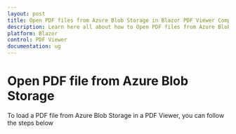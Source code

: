 ```yaml
---
layout: post
title: Open PDF files from Azure Blob Storage in Blazor PDF Viewer Component | Syncfusion
description: Learn here all about how to Open PDF files from Azure Blob Storage in Syncfusion Blazor PDF Viewer component and much more details.
platform: Blazor
control: PDF Viewer
documentation: ug
---
```


# Open PDF file from Azure Blob Storage

To load a PDF file from Azure Blob Storage in a PDF Viewer, you can follow the steps below
